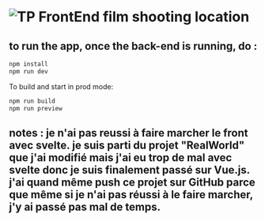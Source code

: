 # ![TP FrontEnd film shooting location]()
    
## to run the app, once the back-end is running, do : 

```bash
npm install
npm run dev
```

To build and start in prod mode:

```bash
npm run build
npm run preview
```


## notes : je n'ai pas reussi à faire marcher le front avec svelte. je suis parti du projet "RealWorld" que j'ai modifié mais j'ai eu trop de mal avec svelte donc je suis finalement passé sur Vue.js. j'ai quand même push ce projet sur GitHub parce que même si je n'ai pas réussi à le faire marcher, j'y ai passé pas mal de temps.